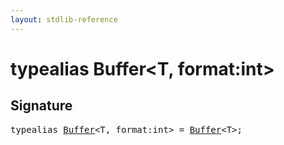 ```yaml
---
layout: stdlib-reference
---
```


# typealias Buffer\<T, format:int\>

## Signature

<pre>
<span class='code_keyword'>typealias</span> <a href="/stdlib-reference/types/Buffer" class="code_type">Buffer</a>&lt;<span class="code_type">T</span>, format:<span class="code_keyword">int</span>&gt; = <a href="/stdlib-reference/types/Buffer" class="code_type">Buffer</a>&lt;<span class="code_type">T</span>&gt;;
</pre>

